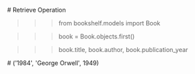 \# Retrieve Operation



>>> from bookshelf.models import Book

>>> book = Book.objects.first()

>>> book.title, book.author, book.publication\_year

\# ('1984', 'George Orwell', 1949)



